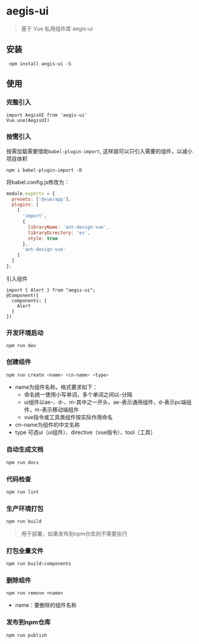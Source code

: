 # aegis-ui

> 基于 Vue 私用组件库 aegis-ui

## 安装

``` 
 npm install aegis-ui -S
```
## 使用

### 完整引入

``` 
import AegisUI from 'aegis-ui'
Vue.use(AegisUI)
```


### 按需引入 

按需加载需要借助<code>babel-plugin-import</code>, 这样就可以只引入需要的组件，以减小项目体积

```shell
npm i babel-plugin-import -D
```

将babel.config.js修改为：

```javascript
module.exports = {
  presets: ['@vue/app'],
  plugins: [
    [
      'import',
      {
        libraryName: 'ant-design-vue',
        libraryDirectory: 'es',
        style: true
      },
      'ant-design-vue'
    ]
  ]
};
```

引入组件

```
import { Alert } from "aegis-ui";
@Component({
  components: {
    Alert
  }
})
```

### 开发环境启动
```
npm run dev 
```

### 创建组件
```bash
npm run create <name> <cn-name> <type> 
```

* name为组件名称，格式要求如下：
  * 命名统一使用小写单词，多个单词之间以-分隔
  * ui组件以ae-、d-、m-其中之一开头，ae-表示通用组件，d-表示pc端组件，m-表示移动端组件
  * vue指令或工具类组件按实际作用命名
* cn-name为组件的中文名称
* type 可选ui（ui组件）、directive（vue指令）、tool（工具）

### 自动生成文档

 ```bash
npm run docs
```

### 代码检查
```bash
npm run lint
``` 


### 生产环境打包 

```bash
npm run build
```

> 用于部署，如果发布到npm仓库则不需要执行

### 打包全量文件

```bash
npm run build:components
```

### 删除组件
```
npm run remove <name>
```

* name：要删除的组件名称


### 发布到npm仓库

```bash
npm run publish
```
